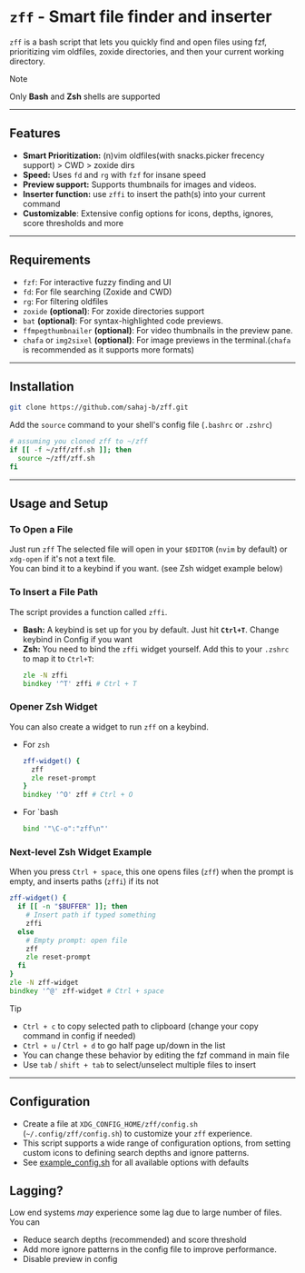 # `zff` - Smart file finder and inserter

`zff` is a bash script that lets you quickly find and open files using fzf, prioritizing vim oldfiles, zoxide directories, and then your current working directory.

> [!NOTE]
> Only **Bash** and **Zsh** shells are supported

-----

## Features
- **Smart Prioritization:** (n)vim oldfiles(with snacks.picker frecency support) > CWD > zoxide dirs
- **Speed:** Uses `fd` and `rg` with `fzf` for insane speed
- **Preview support:** Supports thumbnails for images and videos.
- **Inserter function:** use `zffi` to insert the path(s) into your current command
- **Customizable**: Extensive config options for icons, depths, ignores, score thresholds and more

-----

## Requirements
  - `fzf`: For interactive fuzzy finding and UI
  - `fd`: For file searching (Zoxide and CWD)
  - `rg`: For filtering oldfiles
  - `zoxide` **(optional)**: For zoxide directories support
  - `bat` **(optional)**: For syntax-highlighted code previews.
  - `ffmpegthumbnailer` **(optional)**: For video thumbnails in the preview pane.
  - `chafa` or `img2sixel` **(optional)**: For image previews in the terminal.(`chafa` is recommended as it supports more formats)

-----

## Installation
```bash
git clone https://github.com/sahaj-b/zff.git
```
Add the `source` command to your shell's config file (`.bashrc` or `.zshrc`)
```sh
# assuming you cloned zff to ~/zff
if [[ -f ~/zff/zff.sh ]]; then
  source ~/zff/zff.sh
fi
```
-----

## Usage and Setup

### To Open a File
Just run `zff`
The selected file will open in your `$EDITOR` (`nvim` by default) or `xdg-open` if it's not a text file.  
You can bind it to a keybind if you want. (see Zsh widget example below)

### To Insert a File Path
The script provides a function called `zffi`.
  * **Bash:** A keybind is set up for you by default. Just hit **`Ctrl+T`**. Change keybind in Config if you want
  * **Zsh:** You need to bind the `zffi` widget yourself. Add this to your `.zshrc` to map it to `Ctrl+T`:
     ```zsh
     zle -N zffi
     bindkey '^T' zffi # Ctrl + T
     ```

### Opener Zsh Widget
You can also create a widget to run `zff` on a keybind.
- For `zsh`
  ```zsh
  zff-widget() {
    zff
    zle reset-prompt
  }
  bindkey '^O' zff # Ctrl + O
  ```
- For `bash
  ```bash
  bind '"\C-o":"zff\n"'
  ```

### Next-level Zsh Widget Example
When you press `Ctrl + space`, this one opens files (`zff`) when the prompt is empty, and inserts paths (`zffi`) if its not 
```zsh
zff-widget() {
  if [[ -n "$BUFFER" ]]; then
    # Insert path if typed something
    zffi
  else
    # Empty prompt: open file
    zff
    zle reset-prompt
  fi
}
zle -N zff-widget
bindkey '^@' zff-widget # Ctrl + space
```

> [!TIP]
> - `Ctrl + c` to copy selected path to clipboard (change your copy command in config if needed)
> - `Ctrl + u` / `Ctrl + d` to go half page up/down in the list
> - You can change these behavior by editing the fzf command in main file
> - Use `tab` / `shift + tab` to select/unselect multiple files to insert

-----

## Configuration

- Create a file at `XDG_CONFIG_HOME/zff/config.sh` (`~/.config/zff/config.sh`) to customize your `zff` experience.
- This script supports a wide range of configuration options, from setting custom icons to defining search depths and ignore patterns.
- See [example_config.sh](example_config.sh) for all available options with defaults

## Lagging?
Low end systems *may* experience some lag due to large number of files. You can
- Reduce search depths (recommended) and score threshold
- Add more ignore patterns in the config file to improve performance.
- Disable preview in config
